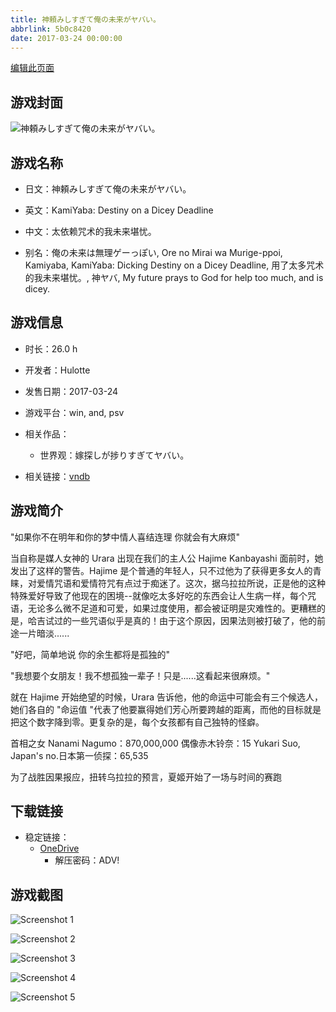 ```yaml
---
title: 神頼みしすぎて俺の未来がヤバい。
abbrlink: 5b0c8420
date: 2017-03-24 00:00:00
---
```

[编辑此页面](https://github.com/ACG-3/ADV3-source/blob/main/source/_posts/games/%E7%A5%9E%E9%A0%BC%E3%81%BF%E3%81%97%E3%81%99%E3%81%8E%E3%81%A6%E4%BF%BA%E3%81%AE%E6%9C%AA%E6%9D%A5%E3%81%8C%E3%83%A4%E3%83%90%E3%81%84%E3%80%82.md)

## 游戏封面

![神頼みしすぎて俺の未来がヤバい。](https://pan.timero.xyz/onedrive/img_lib_001/%E7%A5%9E%E9%A0%BC%E3%81%BF%E3%81%97%E3%81%99%E3%81%8E%E3%81%A6%E4%BF%BA%E3%81%AE%E6%9C%AA%E6%9D%A5%E3%81%8C%E3%83%A4%E3%83%90%E3%81%84%E3%80%82_cover.avif)


## 游戏名称

- 日文：神頼みしすぎて俺の未来がヤバい。
- 英文：KamiYaba: Destiny on a Dicey Deadline
- 中文：太依赖咒术的我未来堪忧。

- 别名：俺の未来は無理ゲーっぽい, Ore no Mirai wa Murige-ppoi, Kamiyaba, KamiYaba: Dicking Destiny on a Dicey Deadline, 用了太多咒术的我未来堪忧。, 神ヤバ, My future prays to God for help too much, and is dicey.


## 游戏信息

- 时长：26.0 h
- 开发者：Hulotte
- 发售日期：2017-03-24
- 游戏平台：win, and, psv
- 相关作品：
   - 世界观：嫁探しが捗りすぎてヤバい。

- 相关链接：[vndb](https://vndb.org/v19769)


## 游戏简介

"如果你不在明年和你的梦中情人喜结连理 你就会有大麻烦"

当自称是媒人女神的 Urara 出现在我们的主人公 Hajime Kanbayashi 面前时，她发出了这样的警告。Hajime 是个普通的年轻人，只不过他为了获得更多女人的青睐，对爱情咒语和爱情符咒有点过于痴迷了。这次，据乌拉拉所说，正是他的这种特殊爱好导致了他现在的困境--就像吃太多好吃的东西会让人生病一样，每个咒语，无论多么微不足道和可爱，如果过度使用，都会被证明是灾难性的。更糟糕的是，哈吉试过的一些咒语似乎是真的！由于这个原因，因果法则被打破了，他的前途一片暗淡......

"好吧，简单地说 你的余生都将是孤独的"

"我想要个女朋友！我不想孤独一辈子！只是......这看起来很麻烦。"

就在 Hajime 开始绝望的时候，Urara 告诉他，他的命运中可能会有三个候选人，她们各自的 "命运值 "代表了他要赢得她们芳心所要跨越的距离，而他的目标就是把这个数字降到零。更复杂的是，每个女孩都有自己独特的怪癖。

首相之女 Nanami Nagumo：870,000,000
偶像赤木铃奈：15
Yukari Suo, Japan's no.日本第一侦探：65,535

为了战胜因果报应，扭转乌拉拉的预言，夏姬开始了一场与时间的赛跑




## 下载链接

- 稳定链接：
    - [OneDrive](https://pan.timero.xyz/onedrive/adv_lib_001/%E7%A5%9E%E9%A0%BC%E3%81%BF%E3%81%97%E3%81%99%E3%81%8E%E3%81%A6%E4%BF%BA%E3%81%AE%E6%9C%AA%E6%9D%A5%E3%81%8C%E3%83%A4%E3%83%90%E3%81%84%E3%80%82)
        - 解压密码：ADV!



## 游戏截图


![Screenshot 1](https://pan.timero.xyz/onedrive/img_lib_001/%E7%A5%9E%E9%A0%BC%E3%81%BF%E3%81%97%E3%81%99%E3%81%8E%E3%81%A6%E4%BF%BA%E3%81%AE%E6%9C%AA%E6%9D%A5%E3%81%8C%E3%83%A4%E3%83%90%E3%81%84%E3%80%82_Screenshot_1.avif)

![Screenshot 2](https://pan.timero.xyz/onedrive/img_lib_001/%E7%A5%9E%E9%A0%BC%E3%81%BF%E3%81%97%E3%81%99%E3%81%8E%E3%81%A6%E4%BF%BA%E3%81%AE%E6%9C%AA%E6%9D%A5%E3%81%8C%E3%83%A4%E3%83%90%E3%81%84%E3%80%82_Screenshot_2.avif)

![Screenshot 3](https://pan.timero.xyz/onedrive/img_lib_001/%E7%A5%9E%E9%A0%BC%E3%81%BF%E3%81%97%E3%81%99%E3%81%8E%E3%81%A6%E4%BF%BA%E3%81%AE%E6%9C%AA%E6%9D%A5%E3%81%8C%E3%83%A4%E3%83%90%E3%81%84%E3%80%82_Screenshot_3.avif)

![Screenshot 4](https://pan.timero.xyz/onedrive/img_lib_001/%E7%A5%9E%E9%A0%BC%E3%81%BF%E3%81%97%E3%81%99%E3%81%8E%E3%81%A6%E4%BF%BA%E3%81%AE%E6%9C%AA%E6%9D%A5%E3%81%8C%E3%83%A4%E3%83%90%E3%81%84%E3%80%82_Screenshot_4.avif)

![Screenshot 5](https://pan.timero.xyz/onedrive/img_lib_001/%E7%A5%9E%E9%A0%BC%E3%81%BF%E3%81%97%E3%81%99%E3%81%8E%E3%81%A6%E4%BF%BA%E3%81%AE%E6%9C%AA%E6%9D%A5%E3%81%8C%E3%83%A4%E3%83%90%E3%81%84%E3%80%82_Screenshot_5.avif)

